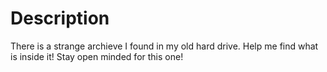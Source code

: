 # Description

There is a strange archieve I found in my old hard drive. Help me find what is inside it!
Stay open minded for this one!